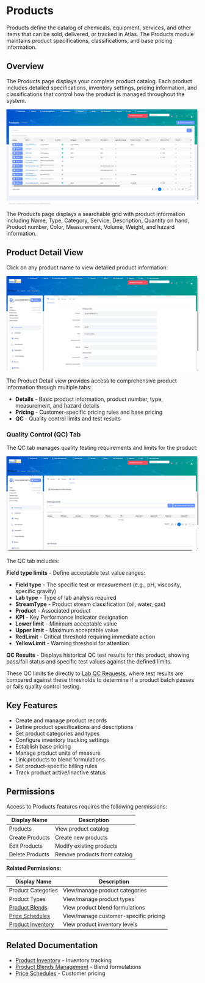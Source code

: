 # Products

Products define the catalog of chemicals, equipment, services, and other items that can be sold, delivered, or tracked in Atlas. The Products module maintains product specifications, classifications, and base pricing information.

## Overview

The Products page displays your complete product catalog. Each product includes detailed specifications, inventory settings, pricing information, and classifications that control how the product is managed throughout the system.

![Products Page](../images/Products-Page.PNG)

The Products page displays a searchable grid with product information including Name, Type, Category, Service, Description, Quantity on hand, Product number, Color, Measurement, Volume, Weight, and hazard information.

## Product Detail View

Click on any product name to view detailed product information:

![Product Details Tab](../images/ProductView-DetailsTab.PNG)

The Product Detail view provides access to comprehensive product information through multiple tabs:
* **Details** - Basic product information, product number, type, measurement, and hazard details
* **Pricing** - Customer-specific pricing rules and base pricing
* **QC** - Quality control limits and test results

### Quality Control (QC) Tab

The QC tab manages quality testing requirements and limits for the product:

![Product QC Tab](../images/ProductView-QCTab.PNG)

The QC tab includes:

**Field type limits** - Define acceptable test value ranges:
* **Field type** - The specific test or measurement (e.g., pH, viscosity, specific gravity)
* **Lab type** - Type of lab analysis required
* **StreamType** - Product stream classification (oil, water, gas)
* **Product** - Associated product
* **KPI** - Key Performance Indicator designation
* **Lower limit** - Minimum acceptable value
* **Upper limit** - Maximum acceptable value
* **RedLimit** - Critical threshold requiring immediate action
* **YellowLimit** - Warning threshold for attention

**QC Results** - Displays historical QC test results for this product, showing pass/fail status and specific test values against the defined limits.

These QC limits tie directly to [Lab QC Requests](LabQCRequests.md), where test results are compared against these thresholds to determine if a product batch passes or fails quality control testing.

## Key Features

* Create and manage product records
* Define product specifications and descriptions
* Set product categories and types
* Configure inventory tracking settings
* Establish base pricing
* Manage product units of measure
* Link products to blend formulations
* Set product-specific billing rules
* Track product active/inactive status

## Permissions

Access to Products features requires the following permissions:

| Display Name | Description |
|--------------|-------------|
| Products | View product catalog |
| Create Products | Create new products |
| Edit Products | Modify existing products |
| Delete Products | Remove products from catalog |

**Related Permissions:**

| Display Name | Description |
|--------------|-------------|
| Product Categories | View/manage product categories |
| Product Types | View/manage product types |
| [Product Blends](../Blends/Index.md) | View product blend formulations |
| [Price Schedules](PriceSchedules.md) | View/manage customer-specific pricing |
| [Product Inventory](ProductInventory.md) | View product inventory levels |

## Related Documentation

* [Product Inventory](ProductInventory.md) - Inventory tracking
* [Product Blends Management](../Blends/Index.md) - Blend formulations
* [Price Schedules](PriceSchedules.md) - Customer pricing


